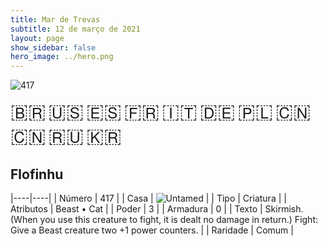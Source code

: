 ```yaml
---
title: Mar de Trevas
subtitle: 12 de março de 2021
layout: page
show_sidebar: false
hero_image: ../hero.png
---
```


![417](https://cdn.keyforgegame.com/media/card_front/pt/496_417_MWQWHJ42758C_pt.png)

<span title="Português" style="font-size: 32px;cursor: pointer;" onclick="javascript:document.querySelector('img[alt=\'417\']').src=document.querySelector('img[alt=\'417\']').src.replace(/card_front\/[^/]+/, 'card_front/pt').replace(/_[^/.0-9]+\.png/, '_pt.png')">🇧🇷</span>
<span title="English" style="font-size: 32px;cursor: pointer;" onclick="javascript:document.querySelector('img[alt=\'417\']').src=document.querySelector('img[alt=\'417\']').src.replace(/card_front\/[^/]+/, 'card_front/en').replace(/_[^/.0-9]+\.png/, '_en.png')">🇺🇸</span>
<span title="Español" style="font-size: 32px;cursor: pointer;" onclick="javascript:document.querySelector('img[alt=\'417\']').src=document.querySelector('img[alt=\'417\']').src.replace(/card_front\/[^/]+/, 'card_front/es').replace(/_[^/.0-9]+\.png/, '_es.png')">🇪🇸</span>
<span title="Français" style="font-size: 32px;cursor: pointer;" onclick="javascript:document.querySelector('img[alt=\'417\']').src=document.querySelector('img[alt=\'417\']').src.replace(/card_front\/[^/]+/, 'card_front/fr').replace(/_[^/.0-9]+\.png/, '_fr.png')">🇫🇷</span>
<span title="Italiano" style="font-size: 32px;cursor: pointer;" onclick="javascript:document.querySelector('img[alt=\'417\']').src=document.querySelector('img[alt=\'417\']').src.replace(/card_front\/[^/]+/, 'card_front/it').replace(/_[^/.0-9]+\.png/, '_it.png')">🇮🇹</span>
<span title="Deutsche" style="font-size: 32px;cursor: pointer;" onclick="javascript:document.querySelector('img[alt=\'417\']').src=document.querySelector('img[alt=\'417\']').src.replace(/card_front\/[^/]+/, 'card_front/de').replace(/_[^/.0-9]+\.png/, '_de.png')">🇩🇪</span>
<span title="Polskie" style="font-size: 32px;cursor: pointer;" onclick="javascript:document.querySelector('img[alt=\'417\']').src=document.querySelector('img[alt=\'417\']').src.replace(/card_front\/[^/]+/, 'card_front/pl').replace(/_[^/.0-9]+\.png/, '_pl.png')">🇵🇱</span>
<span title="简体中文" style="font-size: 32px;cursor: pointer;" onclick="javascript:document.querySelector('img[alt=\'417\']').src=document.querySelector('img[alt=\'417\']').src.replace(/card_front\/[^/]+/, 'card_front/zh-hans').replace(/_[^/.0-9]+\.png/, '_zh-hans.png')">🇨🇳</span>
<span title="繁體中文" style="font-size: 32px;cursor: pointer;" onclick="javascript:document.querySelector('img[alt=\'417\']').src=document.querySelector('img[alt=\'417\']').src.replace(/card_front\/[^/]+/, 'card_front/zh-hant').replace(/_[^/.0-9]+\.png/, '_zh-hant.png')">🇨🇳</span>
<span title="Pусский" style="font-size: 32px;cursor: pointer;" onclick="javascript:document.querySelector('img[alt=\'417\']').src=document.querySelector('img[alt=\'417\']').src.replace(/card_front\/[^/]+/, 'card_front/ru').replace(/_[^/.0-9]+\.png/, '_ru.png')">🇷🇺</span>
<span title="한국어" style="font-size: 32px;cursor: pointer;" onclick="javascript:document.querySelector('img[alt=\'417\']').src=document.querySelector('img[alt=\'417\']').src.replace(/card_front\/[^/]+/, 'card_front/ko').replace(/_[^/.0-9]+\.png/, '_ko.png')">🇰🇷</span>

## Flofinhu

|----|----|
| Número | 417 |
| Casa | ![Untamed](https://archonarcana.com/images/thumb/b/bd/Untamed.png/22px-Untamed.png "Indomados") |
| Tipo | Criatura |
| Atributos | Beast • Cat |
| Poder | 3 |
| Armadura | 0 |
| Texto | Skirmish. (When you use this creature to fight, it is dealt no damage in return.)  Fight: Give a Beast creature two +1 power counters. |
| Raridade | Comum |
